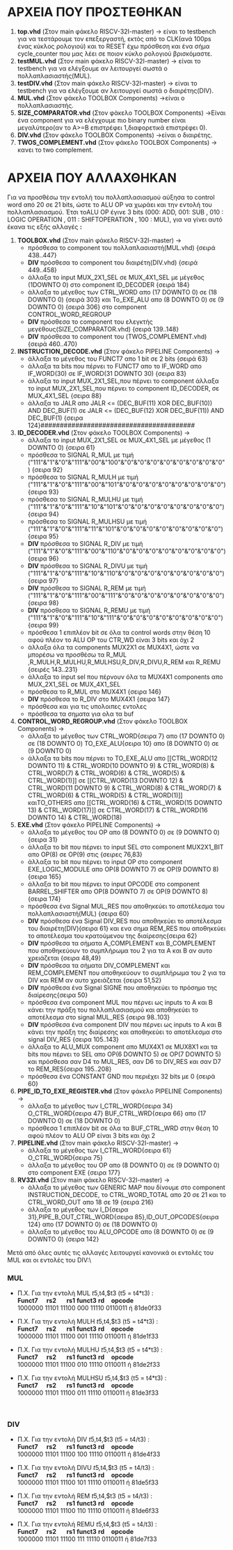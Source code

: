 # ΑΡΧΕΙΑ ΠΟΥ ΠΡΟΣΤΕΘΗΚΑΝ

1.  **top.vhd** (Στον main φάκελο RISCV-32I-master) -> είναι το testbench για να τεστάρουμε τον επεξεργαστή, εκτός από το CLK(ανά 100ps ένας κύκλος ρολογιού) και το RESET έχω πρόσθεση και ένα σήμα cycle_counter που μας λέει σε ποιον κύκλο ρολογιού βρισκόμαστε.
2. **testMUL.vhd** (Στον main φάκελο RISCV-32I-master) -> είναι το testbench για να ελέγξουμε αν λειτουργεί σωστά ο πολλαπλασιαστής(MUL).
3. **testDIV.vhd** (Στον main φάκελο RISCV-32I-master) -> είναι το testbench για να ελέγξουμε αν λειτουργεί σωστά ο διαιρέτης(DIV).
4. **MUL.vhd** (Στον φάκελο TOOLBOX Components) ->είναι ο πολλαπλασιαστής.
5. **SIZE_COMPARATOR.vhd** (Στον φάκελο TOOLBOX Components) ->Είναι ένα component για να ελέγχουμε πιο binary number είναι μεγαλύτερο(αν το Α>=Β επιστρέφει 1,διαφορετικά επιστρέφει 0).
6. **DIV.vhd** (Στον φάκελο TOOLBOX Components) ->είναι ο διαιρέτης.
7. **TWOS_COMPLEMENT.vhd** (Στον φάκελο TOOLBOX Components) -> κανει το two complement.

# ΑΡΧΕΙΑ ΠΟΥ ΑΛΛΑΧΘΗΚΑΝ
Για να προσθέσω την εντολή του πολλαπλασιασμού αύξησα το control word από 20 σε 21 bits, ώστε το ALU OP να χωράει και την εντολή του πολλαπλασιασμού. Έτσι τοALU OP έγινε 3 bits (000: ADD, 001: SUB , 010 : LOGIC OPERATION , 011 : SHIFTOPERATION , 100 : MUL), για να γίνει αυτό έκανα τις εξής αλλαγές **:**

1. **TOOLBOX.vhd** (Στον main φάκελο RISCV-32I-master) -> 
    * πρόσθεσα το component του πολλαπλασιαστή(MUL.vhd) {σειρά 438..447}
    * **DIV** πρόσθεσα το component του διαιρέτη(DIV.vhd) {σειρά 449..458}
    * άλλαξα το input MUX_2X1_SEL σε MUX_4X1_SEL με μέγεθος (1DOWNTO 0) στο component ID_DECODER {σειρά 184}
    * άλλαξα το μέγεθος των CTRL_WORD απο (17 DOWNTO 0) σε (18 DOWNTO 0) {σειρά 303} και To_EXE_ALU απο (8 DOWNTO 0) σε (9 DOWNTO 0) {σειρά 306} στο component CONTROL_WORD_REGROUP
    * **DIV** πρόσθεσα το component του ελεγκτής μεγέθους(SIZE_COMPARATOR.vhd) {σειρά 139..148}
    * **DIV** πρόσθεσα το component του (TWOS_COMPLEMENT.vhd) {σειρά 460..470}  
2. **INSTRUCTION_DECODE.vhd** (Στον φάκελο PIPELINE Components) ->
    * άλλαξα το μέγεθος του FUNCT7 απο 1 bit σε 2 bits {σειρά 63}
    * άλλαξα τα bits που πέρνει το FUNCT7 απο το IF_WORD απο IF_WORD(30) σε IF_WORD(31 DOWNTO 30) {σειρα 83}
    * άλλαξα το input MUX_2X1_SEL,που πέρνει το component άλλαξα το input MUX_2X1_SEL,που πέρνει το component ID_DECODER, σε MUX_4X1_SEL {σειρα 88}
    * άλλαξα το JALR απο JALR <= (DEC_BUF(11) XOR DEC_BUF(10)) AND DEC_BUF(1) σε JALR <= (DEC_BUF(12) XOR DEC_BUF(11)) AND DEC_BUF(1) {σειρα 124}########################################
3. **ID_DECODER.vhd** (Στον φάκελο TOOLBOX Components) ->
    * άλλαξα το input MUX_2X1_SEL σε MUX_4X1_SEL με μέγεθος (1 DOWNTO 0) {σειρα 61}
    * πρόσθεσα το SIGNAL R_MUL με τιμή ("111"&"1"&"0"&"111"&"00"&"100"&"0"&"0"&"0"&"0"&"0"&"0"&"0"&"0") {σειρα 92}
    * πρόσθεσα το SIGNAL R_MULH με τιμή ("111"&"1"&"0"&"111"&"00"&"101"&"0"&"0"&"0"&"0"&"0"&"0"&"0"&"0") {σειρα 93}
    * πρόσθεσα το SIGNAL R_MULHU με τιμή ("111"&"1"&"0"&"111"&"10"&"101"&"0"&"0"&"0"&"0"&"0"&"0"&"0"&"0") {σειρα 94}
    * πρόσθεσα το SIGNAL R_MULHSU με τιμή ("111"&"1"&"0"&"111"&"11"&"101"&"0"&"0"&"0"&"0"&"0"&"0"&"0"&"0") {σειρα 95}
    * **DIV** πρόσθεσα το SIGNAL R_DIV με τιμή ("111"&"1"&"0"&"111"&"00"&"110"&"0"&"0"&"0"&"0"&"0"&"0"&"0"&"0") {σειρα 96}
    * **DIV** πρόσθεσα το SIGNAL R_DIVU με τιμή ("111"&"1"&"0"&"111"&"10"&"110"&"0"&"0"&"0"&"0"&"0"&"0"&"0"&"0") {σειρα 97}
    * **DIV** πρόσθεσα το SIGNAL R_REM με τιμή ("111"&"1"&"0"&"111"&"00"&"111"&"0"&"0"&"0"&"0"&"0"&"0"&"0"&"0") {σειρα 98}
    * **DIV** πρόσθεσα το SIGNAL R_REMU με τιμή ("111"&"1"&"0"&"111"&"10"&"111"&"0"&"0"&"0"&"0"&"0"&"0"&"0"&"0") {σειρα 99}
    * πρόσθεσα 1 επιπλέον bit σε όλα τα control words στην θέση 10 αφού πλέον το ALU OP του CTR_WD είναι 3 bits και όχι 2
    * άλλαξα όλα τα components MUX2X1 σε MUX4X1, ώστε να μπορέσω να προσθέσω τα R_MUL ,R_MULH,R_MULHU,R_MULHSU,R_DIV,R_DIVU,R_REM  και R_REMU {σειρές 143..231}
    * άλλαξα το input sel που πέρνουν όλα τα MUX4X1 components απο MUX_2X1_SEL σε MUX_4X1_SEL
    * πρόσθεσα το R_MUL στο MUX4X1 {σειρα 146}
    * **DIV** πρόσθεσα το R_DIV στο MUX4X1 {σειρα 147}
    * πρόσθεσα και για τις υπολοιπες εντολες
    * πρόσθεσα τα σηματα για ολα τα buf
4. **CONTROL_WORD_REGROUP.vhd** (Στον φάκελο TOOLBOX Components) ->
    * άλλαξα το μέγεθος των CTRL_WORD{σειρα 7} απο (17 DOWNTO 0) σε (18 DOWNTO 0) TO_EXE_ALU{σειρα 10} απο (8 DOWNTO 0) σε (9 DOWNTO 0)
    * άλλαξα τα bits που πέρνει το TO_EXE_ALU απο [[CTRL_WORD(12 DOWNTO 11) & CTRL_WORD(10 DOWNTO 9) & CTRL_WORD(8) & CTRL_WORD(7) & CTRL_WORD(6) & CTRL_WORD(5) & CTRL_WORD(1)]] σε [[CTRL_WORD(13 DOWNTO 12) & CTRL_WORD(11 DOWNTO 9) & CTRL_WORD(8) & CTRL_WORD(7) & CTRL_WORD(6) & CTRL_WORD(5) & CTRL_WORD(1)]] καιTO_OTHERS απο [[CTRL_WORD(16) & CTRL_WORD(15 DOWNTO 13) & CTRL_WORD(17)]] σε CTRL_WORD(17) & CTRL_WORD(16 DOWNTO 14) & CTRL_WORD(18)
5. **ΕΧΕ.vhd** (Στον φάκελο PIPELINE Components) ->
    * άλλαξα το μέγεθος του OP απο (8 DOWNTO 0) σε (9 DOWNTO 0) {σειρα 31}
    * άλλαξα τo bit που πέρνει το input SEL στο component MUX2X1_BIT απο OP(8) σε OP(9) στις {σειρες 76,83}
    * άλλαξα τo bit που πέρνει το input OP στο component EXE_LOGIC_MODULE απο OP(8 DOWNTO 7) σε OP(9 DOWNTO 8) {σειρα 165}
    * άλλαξα τo bit που πέρνει το input OPCODE στο component BARREL_SHIFTER απο OP(8 DOWNTO 7) σε OP(9 DOWNTO 8) {σειρα 174}
    * πρόσθεσα ένα Signal MUL_RES που αποθηκεύει το αποτέλεσμα του πολλαπλασιαστή(MUL) {σειρα 60}
    * **DIV** πρόσθεσα ένα Signal DIV_RES που αποθηκεύει το αποτέλεσμα του διαιρέτη(DIV){σειρα 61} και ενα σημα REM_RES που αποθηκεύει το αποτέλεσμα του κρατούμενου της διαίρεσης{σειρα 62}
    * **DIV** πρόσθεσα τα σήματα A_COMPLEMENT και B_COMPLEMENT που αποθηκεύουν το συμπλήρωμα του 2 για τα A και B αν αυτο χρειάζεται {σειρα 48,49} 
    * **DIV** πρόσθεσα τα σήματα DIV_COMPLEMENT και REM_COMPLEMENT που αποθηκεύουν το συμπλήρωμα του 2 για τα DIV και REM αν αυτο χρειάζεται {σειρα 51,52}
    * **DIV** πρόσθεσα ένα Signal SIGNE που αποθηκεύει το πρόσημο της διαίρεσης{σειρα 50}
    * πρόσθεσα ένα component MUL που πέρνει ως inputs το A και B κάνει την πράξη του πολλαπλασιασμού και αποθηκεύει το αποτέλεσμα στο signal MUL_RES {σειρα 98..103}
    * **DIV** πρόσθεσα ένα component DIV που πέρνει ως inputs το A και B κάνει την πράξη της διαίρεσης και αποθηκεύει το αποτέλεσμα στο signal DIV_RES {σειρα 105..143}
    * άλλαξα τo ALU_MUX component απο MUX4X1 σε MUX8X1 και τα bits που πέρνει το SEL απο OP(6 DOWNTO 5) σε OP(7 DOWNTO 5) και πρόσθεσα σαν D4 το MUL_RES, σαν D6 το DIV_RES και σαν D7 το REM_RES{σειρα 195..208}
    * πρόσθεσα ένα CONSTANT GND που περιέχει 32 bits με 0 {σειρά 60}
6. **PIPE_ID_TO_EXE_REGISTER.vhd** (Στον φάκελο PIPELINE Components) ->
    * άλλαξα το μέγεθος των I_CTRL_WORD{σειρα 34} O_CTRL_WORD{σειρα 47} BUF_CTRL_WRD{σειρα 66} απο (17 DOWNTO 0) σε (18 DOWNTO 0)
    * πρόσθεσα 1 επιπλέον bit σε όλα τα BUF_CTRL_WRD στην θέση 10 αφού πλέον το ALU OP είναι 3 bits και όχι 2
7. **PIPELINE.vhd** (Στον main φάκελο RISCV-32I-master) ->
    * άλλαξα το μέγεθος των I_CTRL_WORD{σειρα 61} O_CTRL_WORD{σειρα 75}
    * άλλαξα το μέγεθος του OP απο (8 DOWNTO 0) σε (9 DOWNTO 0) στο component EXE {σειρα 177}
8. **RV32I.vhd** (Στον main φάκελο RISCV-32I-master) -> 
    * άλλαξα το μέγεθος των GENERIC MAP που δίνουμε στο component INSTRUCTION_DECODE, το CTRL_WORD_TOTAL απο 20 σε 21 και το CTRL_WORD_OUT απο 18 σε 19 {σειρά 216}
    * άλλαξα το μέγεθος των I_D{σειρα 31},PIPE_B_OUT_CTRL_WORD{σειρα 85},ID_OUT_OPCODES{σειρα 124} απο (17 DOWNTO 0) σε (18 DOWNTO 0)
    * άλλαξα το μέγεθος του ALU_OPCODE απο (8 DOWNTO 0) σε (9 DOWNTO 0) {σειρα 142}


Μετά από όλες αυτές τις αλλαγές λειτουργεί κανονικά οι εντολές του MUL και οι εντολές του DIV:\
### MUL
* Π.Χ. Για την εντολή MUL $t5,$t4,$t3 (t5 = t4*t3) :\
**Funct7** &nbsp; &nbsp; **rs2** &nbsp; &nbsp; &nbsp;**rs1** **funct3** **rd** &nbsp; &nbsp;**opcode** \
1000000 11101 11100 000 11110 0110011 ή 81de0f33

* Π.Χ. Για την εντολή MULH $t5,$t4,$t3 (t5 = t4*t3) :\
**Funct7** &nbsp; &nbsp; **rs2** &nbsp; &nbsp; &nbsp;**rs1** **funct3** **rd** &nbsp; &nbsp;**opcode** \
1000000 11101 11100 001 11110 0110011 ή 81de1f33

* Π.Χ. Για την εντολή MULHU $t5,$t4,$t3 (t5 = t4*t3) :\
**Funct7** &nbsp; &nbsp; **rs2** &nbsp; &nbsp; &nbsp;**rs1** **funct3** **rd** &nbsp; &nbsp;**opcode** \
1000000 11101 11100 010 11110 0110011 ή 81de2f33

* Π.Χ. Για την εντολή MULHSU $t5,$t4,$t3 (t5 = t4*t3) :\
**Funct7** &nbsp; &nbsp; **rs2** &nbsp; &nbsp; &nbsp;**rs1** **funct3** **rd** &nbsp; &nbsp;**opcode** \
1000000 11101 11100 011 11110 0110011 ή 81de3f33

<br>

### DIV
* Π.Χ. Για την εντολή DIV $t5,$t4,$t3 (t5 = t4/t3) :\
**Funct7** &nbsp; &nbsp; **rs2** &nbsp; &nbsp; &nbsp;**rs1** **funct3** **rd** &nbsp; &nbsp;**opcode** \
1000000 11101 11100 100 11110 0110011 ή 81de4f33

* Π.Χ. Για την εντολή DIVU $t5,$t4,$t3 (t5 = t4/t3) :\
**Funct7** &nbsp; &nbsp; **rs2** &nbsp; &nbsp; &nbsp;**rs1** **funct3** **rd** &nbsp; &nbsp;**opcode** \
1000000 11101 11100 101 11110 0110011 ή 81de5f33

* Π.Χ. Για την εντολή REM $t5,$t4,$t3 (t5 = t4/t3) :\
**Funct7** &nbsp; &nbsp; **rs2** &nbsp; &nbsp; &nbsp;**rs1** **funct3** **rd** &nbsp; &nbsp;**opcode** \
1000000 11101 11100 110 11110 0110011 ή 81de6f33

* Π.Χ. Για την εντολή REMU $t5,$t4,$t3 (t5 = t4/t3) :\
**Funct7** &nbsp; &nbsp; **rs2** &nbsp; &nbsp; &nbsp;**rs1** **funct3** **rd** &nbsp; &nbsp;**opcode** \
1000000 11101 11100 111 11110 0110011 ή 81de7f33

